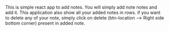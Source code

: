 This is simple react app to add notes.
You will simply add note notes and add it.
This application also show all your added notes in rows.
if you want to delete any of your note, simply click on delete (btn-location --> Right side bottom corner) present in added note. 
